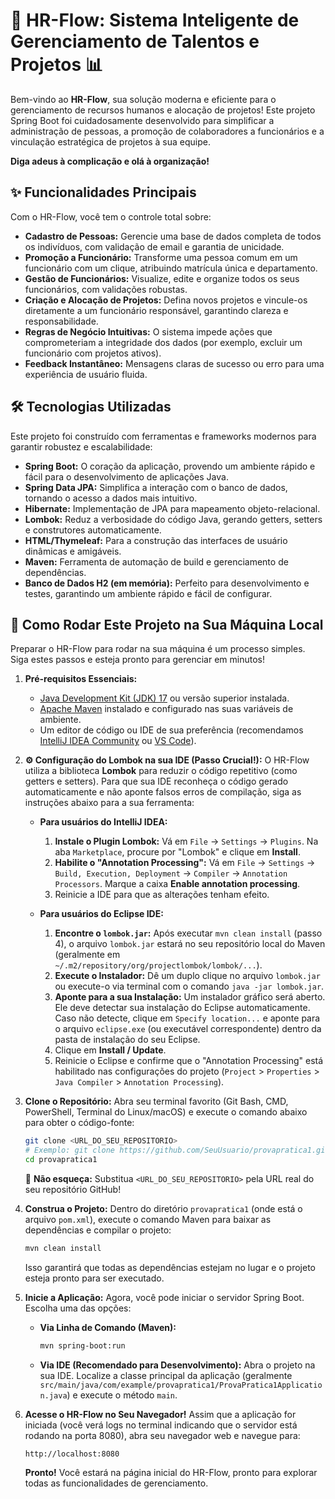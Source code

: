 # 🚀 HR-Flow: Sistema Inteligente de Gerenciamento de Talentos e Projetos 📊

Bem-vindo ao **HR-Flow**, sua solução moderna e eficiente para o gerenciamento de recursos humanos e alocação de projetos! Este projeto Spring Boot foi cuidadosamente desenvolvido para simplificar a administração de pessoas, a promoção de colaboradores a funcionários e a vinculação estratégica de projetos à sua equipe.

**Diga adeus à complicação e olá à organização!**

## ✨ Funcionalidades Principais

Com o HR-Flow, você tem o controle total sobre:

*   **Cadastro de Pessoas:** Gerencie uma base de dados completa de todos os indivíduos, com validação de email e garantia de unicidade.
*   **Promoção a Funcionário:** Transforme uma pessoa comum em um funcionário com um clique, atribuindo matrícula única e departamento.
*   **Gestão de Funcionários:** Visualize, edite e organize todos os seus funcionários, com validações robustas.
*   **Criação e Alocação de Projetos:** Defina novos projetos e vincule-os diretamente a um funcionário responsável, garantindo clareza e responsabilidade.
*   **Regras de Negócio Intuitivas:** O sistema impede ações que comprometeriam a integridade dos dados (por exemplo, excluir um funcionário com projetos ativos).
*   **Feedback Instantâneo:** Mensagens claras de sucesso ou erro para uma experiência de usuário fluida.

## 🛠️ Tecnologias Utilizadas

Este projeto foi construído com ferramentas e frameworks modernos para garantir robustez e escalabilidade:

*   **Spring Boot:** O coração da aplicação, provendo um ambiente rápido e fácil para o desenvolvimento de aplicações Java.
*   **Spring Data JPA:** Simplifica a interação com o banco de dados, tornando o acesso a dados mais intuitivo.
*   **Hibernate:** Implementação de JPA para mapeamento objeto-relacional.
*   **Lombok:** Reduz a verbosidade do código Java, gerando getters, setters e construtores automaticamente.
*   **HTML/Thymeleaf:** Para a construção das interfaces de usuário dinâmicas e amigáveis.
*   **Maven:** Ferramenta de automação de build e gerenciamento de dependências.
*   **Banco de Dados H2 (em memória):** Perfeito para desenvolvimento e testes, garantindo um ambiente rápido e fácil de configurar.

## 🚀 Como Rodar Este Projeto na Sua Máquina Local

Preparar o HR-Flow para rodar na sua máquina é um processo simples. Siga estes passos e esteja pronto para gerenciar em minutos!

1.  **Pré-requisitos Essenciais:**
    *   [Java Development Kit (JDK) 17](https://www.oracle.com/java/technologies/downloads/) ou versão superior instalada.
    *   [Apache Maven](https://maven.apache.org/download.cgi) instalado e configurado nas suas variáveis de ambiente.
    *   Um editor de código ou IDE de sua preferência (recomendamos [IntelliJ IDEA Community](https://www.jetbrains.com/idea/download/) ou [VS Code](https://code.visualstudio.com/)).

2.  **⚙️ Configuração do Lombok na sua IDE (Passo Crucial!):**
    O HR-Flow utiliza a biblioteca **Lombok** para reduzir o código repetitivo (como getters e setters). Para que sua IDE reconheça o código gerado automaticamente e não aponte falsos erros de compilação, siga as instruções abaixo para a sua ferramenta:

    *   **Para usuários do IntelliJ IDEA:**
        1.  **Instale o Plugin Lombok:** Vá em `File` -> `Settings` -> `Plugins`. Na aba `Marketplace`, procure por "Lombok" e clique em **Install**.
        2.  **Habilite o "Annotation Processing":** Vá em `File` -> `Settings` -> `Build, Execution, Deployment` -> `Compiler` -> `Annotation Processors`. Marque a caixa **Enable annotation processing**.
        3.  Reinicie a IDE para que as alterações tenham efeito.

    *   **Para usuários do Eclipse IDE:**
        1.  **Encontre o `lombok.jar`:** Após executar `mvn clean install` (passo 4), o arquivo `lombok.jar` estará no seu repositório local do Maven (geralmente em `~/.m2/repository/org/projectlombok/lombok/...`).
        2.  **Execute o Instalador:** Dê um duplo clique no arquivo `lombok.jar` ou execute-o via terminal com o comando `java -jar lombok.jar`.
        3.  **Aponte para a sua Instalação:** Um instalador gráfico será aberto. Ele deve detectar sua instalação do Eclipse automaticamente. Caso não detecte, clique em `Specify location...` e aponte para o arquivo `eclipse.exe` (ou executável correspondente) dentro da pasta de instalação do seu Eclipse.
        4.  Clique em **Install / Update**.
        5.  Reinicie o Eclipse e confirme que o "Annotation Processing" está habilitado nas configurações do projeto (`Project` > `Properties` > `Java Compiler` > `Annotation Processing`).

3.  **Clone o Repositório:**
    Abra seu terminal favorito (Git Bash, CMD, PowerShell, Terminal do Linux/macOS) e execute o comando abaixo para obter o código-fonte:

    ```bash
    git clone <URL_DO_SEU_REPOSITORIO>
    # Exemplo: git clone https://github.com/SeuUsuario/provapratica1.git
    cd provapratica1
    ```
    🚨 **Não esqueça:** Substitua `<URL_DO_SEU_REPOSITORIO>` pela URL real do seu repositório GitHub!

4.  **Construa o Projeto:**
    Dentro do diretório `provapratica1` (onde está o arquivo `pom.xml`), execute o comando Maven para baixar as dependências e compilar o projeto:

    ```bash
    mvn clean install
    ```
    Isso garantirá que todas as dependências estejam no lugar e o projeto esteja pronto para ser executado.

5.  **Inicie a Aplicação:**
    Agora, você pode iniciar o servidor Spring Boot. Escolha uma das opções:

    *   **Via Linha de Comando (Maven):**
        ```bash
        mvn spring-boot:run
        ```

    *   **Via IDE (Recomendado para Desenvolvimento):**
        Abra o projeto na sua IDE. Localize a classe principal da aplicação (geralmente `src/main/java/com/example/provapratica1/ProvaPratica1Application.java`) e execute o método `main`.

6.  **Acesse o HR-Flow no Seu Navegador!**
    Assim que a aplicação for iniciada (você verá logs no terminal indicando que o servidor está rodando na porta 8080), abra seu navegador web e navegue para:

    ```
    http://localhost:8080
    ```

    **Pronto!** Você estará na página inicial do HR-Flow, pronto para explorar todas as funcionalidades de gerenciamento.

